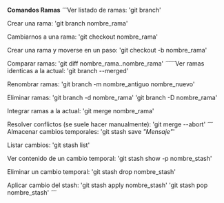 **Comandos Ramas**
 ̃ ̃ ̃
Ver listado de ramas:
'git branch'

Crear una rama:
'git branch nombre_rama'

Cambiarnos a una rama:
'git checkout nombre_rama'

Crear una rama y moverse en un paso:
'git checkout -b nombre_rama'

Comparar ramas:
'git diff nombre_rama..nombre_rama'
 ̃ ̃ ̃  ̃ ̃ ̃
Ver ramas identicas a la actual:
'git branch --merged'

Renombrar ramas:
'git branch -m nombre_antiguo nombre_nuevo'

Eliminar ramas:
'git branch -d nombre_rama'
'git branch -D nombre_rama'

Integrar ramas a la actual:
'git merge nombre_rama'

Resolver conflictos (se suele hacer manualmente):
'git merge --abort'
 ̃ ̃ ̃
Almacenar cambios temporales:
'git stash save *"Mensaje"*'

Listar cambios:
'git stash list'

Ver contenido de un cambio temporal:
'git stash show -p nombre_stash'

Eliminar un cambio temporal:
'git stash drop nombre_stash'

Aplicar cambio del stash:
'git stash apply nombre_stash'
'git stash pop nombre_stash'
 ̃ ̃ ̃
